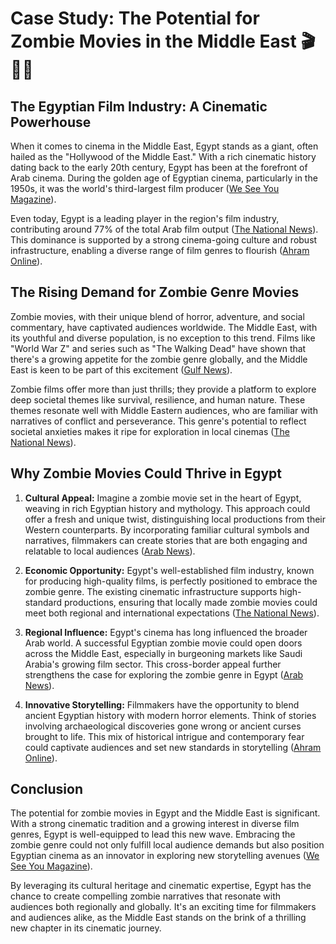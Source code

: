 # Case Study: The Potential for Zombie Movies in the Middle East 🎬🧟‍♂️

## The Egyptian Film Industry: A Cinematic Powerhouse

When it comes to cinema in the Middle East, Egypt stands as a giant, often hailed as the "Hollywood of the Middle East." With a rich cinematic history dating back to the early 20th century, Egypt has been at the forefront of Arab cinema. During the golden age of Egyptian cinema, particularly in the 1950s, it was the world's third-largest film producer ([We See You Magazine](https://www.weseeyoumagazine.com/feature/the-rise-of-egyptian-cinema)).

Even today, Egypt is a leading player in the region's film industry, contributing around 77% of the total Arab film output ([The National News](https://www.thenationalnews.com/arts-culture/film/2023/05/11/cairo-film-festival-2023-what-to-expect-from-the-middle-easts-oldest-event/)). This dominance is supported by a strong cinema-going culture and robust infrastructure, enabling a diverse range of film genres to flourish ([Ahram Online](https://english.ahram.org.eg/News/327321.aspx)).

## The Rising Demand for Zombie Genre Movies

Zombie movies, with their unique blend of horror, adventure, and social commentary, have captivated audiences worldwide. The Middle East, with its youthful and diverse population, is no exception to this trend. Films like "World War Z" and series such as "The Walking Dead" have shown that there's a growing appetite for the zombie genre globally, and the Middle East is keen to be part of this excitement ([Gulf News](https://gulfnews.com/entertainment/hollywood/the-evolution-of-zombie-movies-1.2305760)).

Zombie films offer more than just thrills; they provide a platform to explore deep societal themes like survival, resilience, and human nature. These themes resonate well with Middle Eastern audiences, who are familiar with narratives of conflict and perseverance. This genre's potential to reflect societal anxieties makes it ripe for exploration in local cinemas ([The National News](https://www.thenationalnews.com/arts-culture/film/2021/06/28/the-rise-of-the-zombie-film-how-undead-stories-became-a-hollywood-mainstay/)).

## Why Zombie Movies Could Thrive in Egypt

1. **Cultural Appeal:** Imagine a zombie movie set in the heart of Egypt, weaving in rich Egyptian history and mythology. This approach could offer a fresh and unique twist, distinguishing local productions from their Western counterparts. By incorporating familiar cultural symbols and narratives, filmmakers can create stories that are both engaging and relatable to local audiences ([Arab News](https://www.arabnews.com/node/1896591)).

2. **Economic Opportunity:** Egypt's well-established film industry, known for producing high-quality films, is perfectly positioned to embrace the zombie genre. The existing cinematic infrastructure supports high-standard productions, ensuring that locally made zombie movies could meet both regional and international expectations ([The National News](https://www.thenationalnews.com/arts-culture/film/2022/09/27/egypts-film-industry-hopes-for-renaissance/)).

3. **Regional Influence:** Egypt's cinema has long influenced the broader Arab world. A successful Egyptian zombie movie could open doors across the Middle East, especially in burgeoning markets like Saudi Arabia's growing film sector. This cross-border appeal further strengthens the case for exploring the zombie genre in Egypt ([Arab News](https://www.arabnews.com/node/1943426)).

4. **Innovative Storytelling:** Filmmakers have the opportunity to blend ancient Egyptian history with modern horror elements. Think of stories involving archaeological discoveries gone wrong or ancient curses brought to life. This mix of historical intrigue and contemporary fear could captivate audiences and set new standards in storytelling ([Ahram Online](https://english.ahram.org.eg/News/437107.aspx)).

## Conclusion

The potential for zombie movies in Egypt and the Middle East is significant. With a strong cinematic tradition and a growing interest in diverse film genres, Egypt is well-equipped to lead this new wave. Embracing the zombie genre could not only fulfill local audience demands but also position Egyptian cinema as an innovator in exploring new storytelling avenues ([We See You Magazine](https://www.weseeyoumagazine.com/feature/the-rise-of-egyptian-cinema)).

By leveraging its cultural heritage and cinematic expertise, Egypt has the chance to create compelling zombie narratives that resonate with audiences both regionally and globally. It's an exciting time for filmmakers and audiences alike, as the Middle East stands on the brink of a thrilling new chapter in its cinematic journey.
